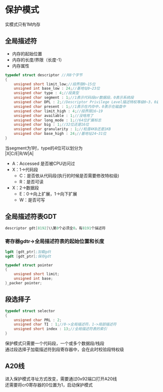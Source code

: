 # 保护模式
实模式只有1M内存
## 全局描述符  
- 内存的起始位置
- 内存的长度/界限（长度-1）
- 内存属性

```cpp
typedef struct descriptor //共8个字节
{
    unsigned short limit_low;//段界限0~15位
    unsigned int base_low : 24;//基地址0~23位
    unsigned char type : 4;//段类型   
    unsigned char segment : 1;//1表示代码段or数据段，0表示系统段
    unsigned char DPL : 2;//Descriptor Privilege Level描述特权等级0~3，0最高，操作系统的等级，3最低，应用程序的等级
    unsigned char present : 1;//1表示在内存中，0表示在磁盘中
    unsigned char limit_high : 4;//段界限16~19
    unsigned char available : 1;//没啥用了
    unsigned char long_mode : 1;//64位扩展标志
    unsigned char big : 1;//32位还是16位
    unsigned char granularity : 1;//粒度4KB还是1KB
    unsigned char base_high : 24;//基地址24~31位
}
```

当segment为1时，type的4位可以划分为  
|X|C/E|R/W|A|  
- A：Accessed 是否被CPU访问过
- X：1->代码段
    - C：是否依从代码段(执行的时候是否需要修改特权级)
    - R：是否可读
- X：2->数据段
    - E：0->向上扩展，1->向下扩展
    - W：是否可写

## 全局描述符表GDT
```cpp
descriptor gdt[8192]\\第0个必须全0，有8191个描述符
```
### 寄存器gdtr->全局描述符表的起始位置和长度
```s
lgdt [gdt_ptr];加载gdt
sgdt [gdt_ptr];保存gdt
```
```cpp
typedef struct pointer
{
    unsigned short limit;
    unsigned int base;
}_packer pointer;
```

## 段选择子
```cpp
typedef struct selector
{
    unsigned char PRL : 2;
    unsigned char TI : 1;//0->全局描述符，1->局部描述符
    unsigned short index : 13;//全局描述符表的索引
}
```
保护模式只需要一个代码段，一个或多个数据段/栈段  
通过段选择子加载描述符到段寄存器中，会在此时校验段特权级

## A20线
进入保护模式寻址方式改变，需要通过0x92端口打开A20线  
还需要将cr0寄存器的0位置为1，启动保护模式